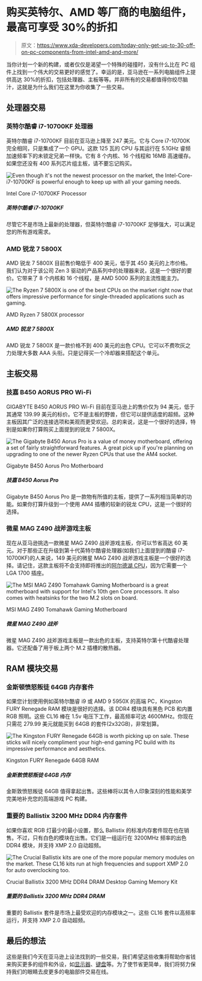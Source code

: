 # 购买英特尔、AMD 等厂商的电脑组件，最高可享受 30%的折扣

> 原文：<https://www.xda-developers.com/today-only-get-up-to-30-off-on-pc-components-from-intel-amd-and-more/>

当你计划一个新的构建，或者仅仅是渴望一个特殊的碰撞时，没有什么比在 PC 组件上找到一个伟大的交易更好的感觉了。幸运的是，亚马逊在一系列电脑组件上提供高达 30%的折扣，包括处理器、主板等等。并非所有的交易都值得你绞尽脑汁，这就是为什么我们在这里为你收集了一些交易。

## 处理器交易

### 英特尔酷睿 i7-10700KF 处理器

英特尔酷睿 i7-10700KF 目前在亚马逊上降至 247 美元。它与 Core i7-10700K 完全相同，只是集成了一个 GPU。这款 125 瓦的 CPU 与其运行在 5.1GHz 睿频加速频率下的未锁定兄弟一样快。它有 8 个内核、16 个线程和 16MB 高速缓存。如果您还没有 400 系列芯片组主板，请不要忘记购买。

 <picture>![Even though it's not the newest processor on the market, the Intel-Core-i7-10700KF is powerful enough to keep up with all your gaming needs.](img/6e1b3671f44426b47dea7e1063f2418a.png)</picture> 

Intel Core i7-10700KF Processor

##### 英特尔酷睿 i7-10700KF

尽管它不是市场上最新的处理器，但英特尔酷睿 i7-10700KF 足够强大，可以满足您的所有游戏需求。

### AMD 锐龙 7 5800X

AMD 锐龙 7 5800X 目前售价略低于 400 美元，低于其 450 美元的上市价格。我们认为对于该公司 Zen 3 驱动的产品系列中的处理器来说，这是一个很好的要价。它带来了 8 个内核和 16 个线程，是 AMD 5000 系列的主流性能主力。

 <picture>![The Ryzen 7 5800X is one of the best CPUs on the market right now that offers impressive performance for single-threaded applications such as gaming. ](img/f9a652346f14409a826049dbe483acd3.png)</picture> 

AMD Ryzen 7 5800X processor

##### AMD 锐龙 7 5800X

AMD 锐龙 7 5800X 是一款价格不到 400 美元的出色 CPU。它可以不费吹灰之力处理大多数 AAA 头衔。只是记得买一个冷却器来搭配这个单元。

## 主板交易

### 技嘉 B450 AORUS PRO Wi-Fi

GIGABYTE B450 AORUS PRO Wi-Fi 目前在亚马逊上的售价仅为 94 美元，低于其通常 139.99 美元的标价。它不是主板的野兽，但它可以提供适度的超频。这种主板因其广泛的连接选项和美观而更受欢迎。总的来说，这是一个很好的选择，特别是如果你打算购买上面提到的锐龙 7 5800X。

 <picture>![The Gigabyte B450 Aorus Pro is a value of money motherboard, offering a set of fairly straightforward features. A great pick up if you're planning on upgrading to one of the newer Ryzen CPUs that use the AM4 socket.](img/de7a213fa94483cc3e925ee896a3426a.png)</picture> 

Gigabyte B450 Aorus Pro Motherboard

##### 技嘉 B450 Aorus Pro

Gigabyte B450 Aorus Pro 是一款物有所值的主板，提供了一系列相当简单的功能。如果你打算升级到一个使用 AM4 插槽的较新的锐龙 CPU，这是一个很好的选择。

### 微星 MAG Z490 战斧游戏主板

现在从亚马逊挑选一款微星 MAG Z490 战斧游戏主板，你可以节省高达 60 美元。对于那些正在升级到第十代英特尔酷睿处理器(如我们上面提到的酷睿 i7-10700KF)的人来说，149 美元的微星 MAG Z490 战斧游戏主板是一个很好的选择。请记住，这款主板将不会支持即将推出的[阿尔德湖 CPU](https://www.xda-developers.com/intel-shares-details-alder-lake-chips-coming-this-fall/)，因为它需要一个 LGA 1700 插座。

 <picture>![The MSI MAG Z490 Tomahawk Gaming Motherboard is a great motherboard with support for Intel's 10th gen Core processors. It also comes with heatsinks for the two M.2 slots on board.](img/b33184288f601933a58c1d07abe4751d.png)</picture> 

MSI MAG Z490 Tomahawk Gaming Motherboard

##### 微星 MAG Z490 战斧

微星 MAG Z490 战斧游戏主板是一款出色的主板，支持英特尔第十代酷睿处理器。它还配备了用于板上两个 M.2 插槽的散热器。

## RAM 模块交易

### 金斯顿愤怒叛徒 64GB 内存套件

如果您计划使用例如英特尔酷睿 i9 或 AMD 9 5950X 的高端 PC，Kingston FURY Renegade RAM 模块是很好的选择。该 DDR4 模块具有黑色 PCB 和内置 RGB 照明。这些 CL16 棒在 1.5v 电压下工作，最高频率可达 4600MHz。你现在只需花 279.99 美元就能买到 64GB 的套件(2x32GB)，非常划算。

 <picture>![The Kingston FURY Renegade 64GB is worth picking up on sale. These sticks will nicely compliment your high-end gaming PC build with its impressive performance and aesthetics.](img/8a5193916142e10601ffa110d35bf519.png)</picture> 

Kingston FURY Renegade 64GB RAM

##### 金斯敦愤怒叛徒 64GB 内存

金斯敦愤怒叛徒 64GB 值得拿起出售。这些棒将以其令人印象深刻的性能和美学完美地补充您的高端游戏 PC 构建。

### 重要的 Ballistix 3200 MHz DDR4 内存套件

如果你喜欢 RGB 灯最少的最小设置，那么 Ballistix 的标准内存套件现在也在销售。不过，只有白色的模块在出售。它们是一组运行在 3200MHz 频率的出色 DDR4 模块，并支持 XMP 2.0 自动超频。

 <picture>![The Crucial Ballistix kits are one of the more popular memory modules on the market. These CL16 kits run at high frequencies and support XMP 2.0 for auto overclocking too.](img/5fdef95a5219fc4b1afa915d6780315e.png)</picture> 

Crucial Ballistix 3200 MHz DDR4 DRAM Desktop Gaming Memory Kit

##### 重要的 Ballistix 3200 MHz DDR4 DRAM

重要的 Ballistix 套件是市场上最受欢迎的内存模块之一。这些 CL16 套件以高频率运行，并支持 XMP 2.0 自动超频。

## 最后的想法

这些是我们今天在亚马逊上设法找到的一些交易，我们希望这些收集将帮助你省钱来购买更多的组件和外设，如[显示器](https://www.xda-developers.com/best-monitors/)、[键盘](https://www.xda-developers.com/best-mechanical-keyboards/)等。为了使节省更简单，我们将努力保持我们的眼睛去皮更多的电脑部件交易在线。